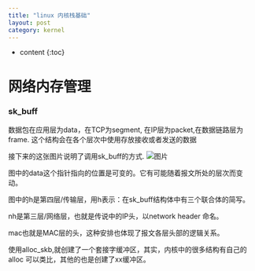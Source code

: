 ```yaml
---
title: "linux 内核栈基础"
layout: post
category: kernel 
---
```


* content
{:toc}

# 网络内存管理

### sk_buff
数据包在应用层为data，在TCP为segment, 在IP层为packet,在数据链路层为frame.
这个结构会在各个层次中使用存放接收或者发送的数据

接下来的这张图片说明了调用sk_buff的方式.
![图片](http://ww4.sinaimg.cn/mw690/a865ffcbjw1f40ezbvc10j20jj0ckwg6.jpg)

图中的data这个指针指向的位置是可变的。它有可能随着报文所处的层次而变动。

图中的h是第四层/传输层，用h表示：在sk_buff结构体中有三个联合体的简写。

nh是第三层/网络层，也就是传说中的IP头，以network header 命名。

mac也就是MAC层的头，这种安排也体现了报文各层头部的逻辑关系。

使用alloc_skb,就创建了一个套接字缓冲区，其实，内核中的很多结构有自己的alloc
可以类比，其他的也是创建了xx缓冲区。
